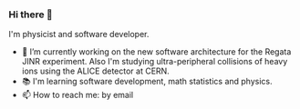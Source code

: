 ### Hi there 👋

I'm physicist and software developer.

- :construction_worker: I’m currently working on the new software architecture for the Regata JINR experiment. Also I'm studying ultra-peripheral collisions of heavy ions using the ALICE detector at CERN.
- :books: I'm learning software development, math statistics and physics.
- 📫 How to reach me: by email
